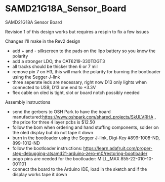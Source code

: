 # SAMD21G18A_Sensor_Board
SAMD21G18A Sensor Board

Revision 1 of this design works but requires a respin to fix a few issues

Changes I'll make in the Rev2 design
- add + and - silkscreen to the pads on the lipo battery so you know the polarity
- add a stronger LDO, the CAT6219-330TDGT3
- all tracks should be thicker then 6 or 7 mil
- remove pin 7 on H3, this will mark the polarity for burning the bootloader using the Segger J-link
- three seperate leds are necessary, right now D13 only lights when connected to USB, D13 one end to +3.3V
- flex cable on oled is tight, slot or board notch possibly needed

Assembly instructions
- send the gerbers to OSH Park to have the board manufactured:https://www.oshpark.com/shared_projects/SkULVRHA , the price for three 4 layer pcbs is $12.50
- follow the bom when ordering and hand stuffing components, solder on the oled display but do not tape it down
- burn in the bootloader using the Segger J-link, Digi-Key #899-1008-ND, 899-1012-ND
- follow the bootloader instructions: https://learn.adafruit.com/proper-step-debugging-atsamd21-arduino-zero-m0/restoring-bootloader
- pogo pins are needed for the bootloader:  MILL_MAX 855-22-010-10-001101
- connect the board to the Arduino IDE, load in the sketch and if the display works tape it down


